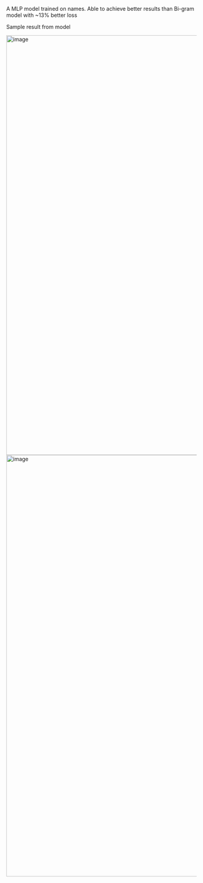 A MLP model trained on names. Able to achieve better results than Bi-gram model with ~13% better loss

Sample result from model

<img width="1111" alt="image" src="https://user-images.githubusercontent.com/45891316/231566788-6431cf00-a95f-44ca-845b-ec4db0134b41.png">
<img width="1116" alt="image" src="https://user-images.githubusercontent.com/45891316/231566837-cdd50292-b0f9-4d1f-a1dc-b6a8da300701.png">
